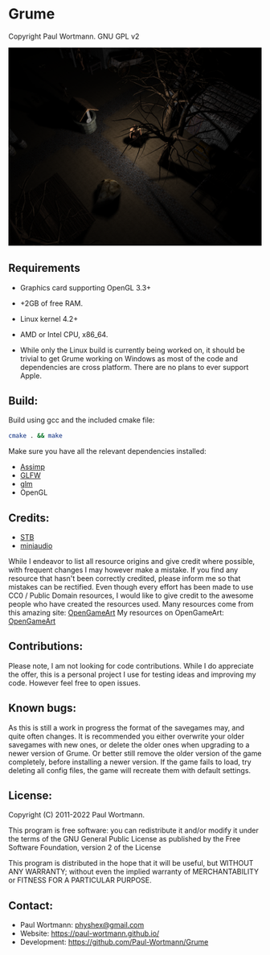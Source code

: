 # Grume

Copyright Paul Wortmann. GNU GPL v2

![Grume](https://raw.githubusercontent.com/Paul-Wortmann/Grume/master/screenshots/screenshot_001.png)

## Requirements

- Graphics card supporting OpenGL 3.3+
- +2GB of free RAM.
- Linux kernel 4.2+
- AMD or Intel CPU, x86_64.

- While only the Linux build is currently being worked on, it should be trivial to get Grume working on Windows as most of the code and dependencies are cross platform. There are no plans to ever support Apple.

## Build:

Build using gcc and the included cmake file:
```sh
cmake . && make
```

Make sure you have all the relevant dependencies installed:
- [Assimp](https://www.assimp.org/)
- [GLFW](https://www.glfw.org/)
- [glm](https://glm.g-truc.net/)
- OpenGL

## Credits:

- [STB](https://github.com/nothings/stb)
- [miniaudio](https://miniaud.io/)

While I endeavor to list all resource origins and give credit where possible, with frequent changes I may however make a mistake.
If you find any resource that hasn't been correctly credited, please inform me so that mistakes can be rectified.
Even though every effort has been made to use CC0 / Public Domain resources, I would like to give credit to the awesome people who have created the resources used.
Many resources come from this amazing site: [OpenGameArt](https://opengameart.org) My resources on OpenGameArt: [OpenGameArt](https://opengameart.org/users/paul-wortmann)

## Contributions:

Please note, I am not looking for code contributions.
While I do appreciate the offer, this is a personal project I use for testing ideas and improving my code.
However feel free to open issues.

## Known bugs:

As this is still a work in progress the format of the savegames may, and quite often changes.
It is recommended you either overwrite your older savegames with new ones, or delete the older ones when upgrading to a newer version of Grume.
Or better still remove the older version of the game completely, before installing a newer version.
If the game fails to load, try deleting all config files, the game will recreate them with default settings.

## License:

Copyright (C) 2011-2022 Paul Wortmann.

This program is free software: you can redistribute it and/or modify it under
the terms of the GNU General Public License as published by the Free Software
Foundation, version 2 of the License

This program is distributed in the hope that it will be useful, but WITHOUT ANY
WARRANTY; without even the implied warranty of MERCHANTABILITY or FITNESS FOR A
PARTICULAR PURPOSE.

## Contact:

- Paul Wortmann: physhex@gmail.com
- Website:            https://paul-wortmann.github.io/
- Development:   https://github.com/Paul-Wortmann/Grume

